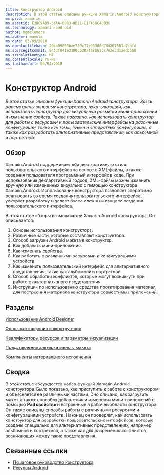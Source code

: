 ```yaml
---
title: Конструктор Android
description: В этой статье описаны функции Xamarin.Android конструктора. Здесь рассмотрены основные конструктора, показывающий, как использовать конструктор для визуальной разметки мини-приложений и изменение свойств. Также показано, как использовать конструктор для работы с ресурсами и пользовательские интерфейсы на различные конфигурации, такие как темы, языки и аппаратных конфигураций, а также как разработать альтернативные представления, как альбомной и портретной.
ms.prod: xamarin
ms.assetid: E38C9AD9-56AA-B983-8B21-E1F466C4DB36
ms.technology: xamarin-android
author: mgmclemore
ms.author: mamcle
ms.date: 03/09/2018
ms.openlocfilehash: 20da09895bae759c77e96300d798267881a7cbfd
ms.sourcegitcommit: 945df041e2180cb20af08b83cc703ecd1aedc6b0
ms.translationtype: MT
ms.contentlocale: ru-RU
ms.lasthandoff: 04/04/2018
---
```

# <a name="android-designer"></a>Конструктор Android

_В этой статье описаны функции Xamarin.Android конструктора. Здесь рассмотрены основные конструктора, показывающий, как использовать конструктор для визуальной разметки мини-приложений и изменение свойств. Также показано, как использовать конструктор для работы с ресурсами и пользовательские интерфейсы на различные конфигурации, такие как темы, языки и аппаратных конфигураций, а также как разработать альтернативные представления, как альбомной и портретной._


## <a name="overview"></a>Обзор

Xamarin.Android поддерживает оба декларативного стиля пользовательского интерфейса на основе в XML-файлы, а также создания пользователя программный интерфейс в коде.
При использовании декларативный подход, XML-файлы можно изменить вручную или измененных визуально с помощью конструктора Xamarin.Android. Использование конструктора позволяет оперативно реагировать во время создания пользовательского интерфейса, ускоряет разработку и делает более сложным процесс создания пользовательского интерфейса.

В этой статье обзоры возможностей Xamarin.Android конструктора. Он описывается:

1.  Основы использования конструктора.
2.  Различные части, которые составляют конструктора.
3.  Способ загрузки Android макета в конструктор.
4.  Как добавить мини-приложения.
5.  Как изменить свойства.
6.  Как работать с различными ресурсами и конфигурациями устройств.
7.  Как изменить пользовательский интерфейс для альтернативного представления, такие как альбомной и портретной. 
8.  Способ обработки конфликтов, которые могут возникнуть при работе с альтернативного представления. 
9.  Инструкции по использованию средства проектирования материал для построения материала конструктора совместимых приложений.



## <a name="sections"></a>Разделы

 [Использование Android Designer](~/android/user-interface/android-designer/designer-walkthrough.md)

 [Основные сведения о конструкторе](~/android/user-interface/android-designer/designer-basics.md)

 [Квалификаторы ресурсов и параметры визуализации](~/android/user-interface/android-designer/resource-qualifiers.md)

 [Представление альтернативного макета](~/android/user-interface/android-designer/alternative-layout-views.md)

 [Компоненты материального исполнения](~/android/user-interface/android-designer/material-design-features.md)



## <a name="summary"></a>Сводка

В этой статье обсуждается набор функций Xamarin.Android конструктора. Было показано, как приступить к работе с конструктором и объясняется ее различными частями. Оно описано, как загрузить макет, а также способов добавления и изменения мини-приложений с помощью **Pad свойство** и встроенные в рабочей области конструктора. Он также описаны способы работы с различными ресурсами и конфигурациями устройств. Наконец он проверяет, как использовать конструктор для разработки пользовательских интерфейсов, которые созданы специально для альтернативных представлениях, например альбомной и портретной, а также как для разрешения конфликтов, возникающих между такие представления. 



## <a name="related-links"></a>Связанные ссылки

- [Пошаговое руководство конструктора](~/android/user-interface/android-designer/designer-walkthrough.md)
- [Ресурсы Android](~/android/app-fundamentals/resources-in-android/index.md)

